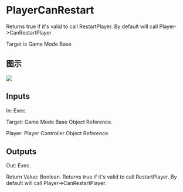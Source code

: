 # PlayerCanRestart

Returns true if it's valid to call RestartPlayer. By default will call Player->CanRestartPlayer

Target is Game Mode Base

## 图示

![]($-20221218-19072559.png)

## Inputs

In: Exec.

Target: Game Mode Base Object Reference.

Player: Player Controller Object Reference.  

## Outputs

Out: Exec.

Return Value: Boolean. Returns true if it's valid to call RestartPlayer. By default will call Player->CanRestartPlayer.


